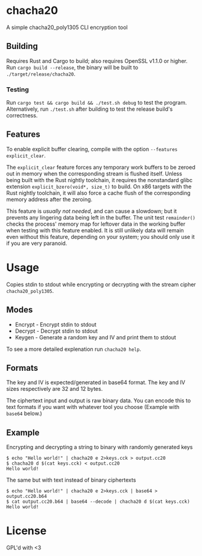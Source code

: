 # chacha20
A simple chacha20_poly1305 CLI encryption tool

## Building
Requires Rust and Cargo to build; also requires OpenSSL v1.1.0 or higher.
Run `cargo build --release`, the binary will be built to `./target/release/chacha20`.

### Testing
Run `cargo test && cargo build && ./test.sh debug` to test the program.
Alternatively, run `./test.sh` after building to test the release build's correctness.

## Features
To enable explicit buffer clearing, compile with the option `--features explicit_clear`. 

The `explicit_clear` feature forces any temporary work buffers to be zeroed out in memory when the corresponding stream is flushed itself. 
Unless being built with the Rust nightly toolchain, it requires the nonstandard glibc extension `explicit_bzero(void*, size_t)` to build.
On x86 targets with the Rust nightly toolchain, it will also force a cache flush of the corresponding memory address after the zeroing.

This feature is *usually not needed*, and can cause a slowdown; but it prevents any lingering data being left in the buffer.
The unit test `remainder()` checks the process' memory map for leftover data in the working buffer when testing with this feature enabled. It is still unlikely data will remain even without this feature, depending on your system; you should only use it if you are very paranoid.

# Usage
Copies stdin to stdout while encrypting or decrypting with the stream cipher `chacha20_poly1305`.

## Modes
* Encrypt - Encrypt stdin to stdout
* Decrypt - Decrypt stdin to stdout
* Keygen - Generate a random key and IV and print them to stdout

To see a more detailed explenation run `chacha20 help`.

## Formats
The key and IV is expected/generated in base64 format.
The key and IV sizes respectively are 32 and 12 bytes.

The ciphertext input and output is raw binary data. You can encode this to text formats if you want with whatever tool you choose (Example with `base64` below.)

## Example

Encrypting and decrypting a string to binary with randomly generated keys
```shell
$ echo "Hello world!" | chacha20 e 2>keys.cck > output.cc20
$ chacha20 d $(cat keys.cck) < output.cc20
Hello world!
```

The same but with text instead of binary ciphertexts

``` shell
$ echo "Hello world!" | chacha20 e 2>keys.cck | base64 > output.cc20.b64
$ cat output.cc20.b64 | base64 --decode | chacha20 d $(cat keys.cck)
Hello world!
```

# License
GPL'd with <3
